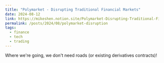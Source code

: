 ```yaml
---
title: "Polymarket - Disrupting Traditional Financial Markets"
date: 2024-08-12
link: https://mikeshen.notion.site/Polymarket-Disrupting-Traditional-Financial-Markets-97f0157312fe46149ceefa4fdb89e42e?pvs=4
permalink: /posts/2024/08/polymarket-disruption
tags:
  - finance
  - tech
  - trading
---
```


Where we're going, we don't need roads (or existing derivatives contracts)!